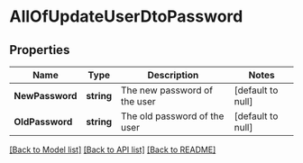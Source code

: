 # AllOfUpdateUserDtoPassword

## Properties
Name | Type | Description | Notes
------------ | ------------- | ------------- | -------------
**NewPassword** | **string** | The new password of the user | [default to null]
**OldPassword** | **string** | The old password of the user | [default to null]

[[Back to Model list]](../README.md#documentation-for-models) [[Back to API list]](../README.md#documentation-for-api-endpoints) [[Back to README]](../README.md)

